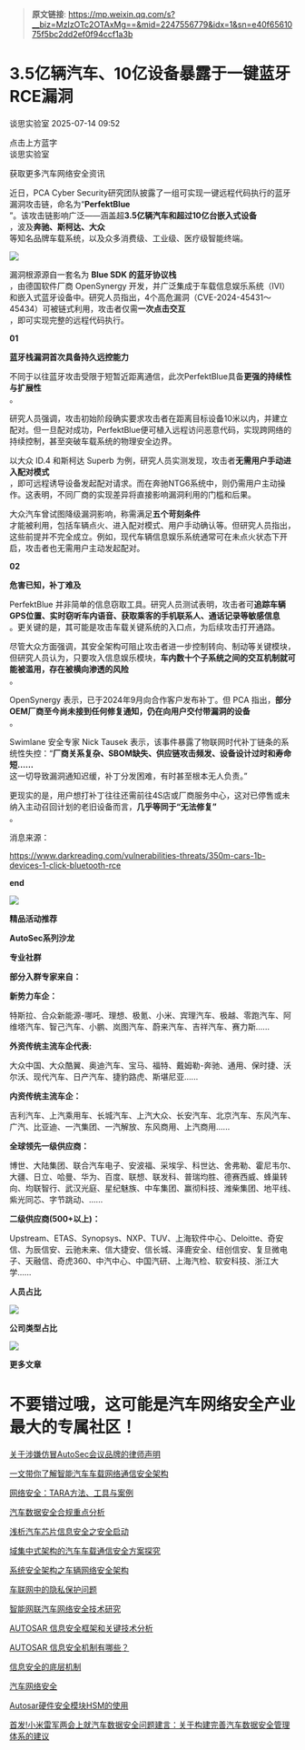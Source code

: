 > **原文链接**: https://mp.weixin.qq.com/s?__biz=MzIzOTc2OTAxMg==&mid=2247556779&idx=1&sn=e40f6561075f5bc2dd2ef0f94ccf1a3b

#  3.5亿辆汽车、10亿设备暴露于一键蓝牙RCE漏洞  
 谈思实验室   2025-07-14 09:52  
  
点击上方蓝字  
谈思实验室  
  
获取更多汽车网络安全资讯  
  
[](https://mp.weixin.qq.com/s?__biz=MzIzOTc2OTAxMg==&mid=2247556291&idx=1&sn=780a311bd174c44adb074329c41d2b68&scene=21#wechat_redirect)  
  
  
近日，PCA Cyber Security研究团队披露了一组可实现一键远程代码执行的蓝牙漏洞攻击链，命名为“**PerfektBlue**  
”。该攻击链影响广泛——涵盖超**3.5亿辆汽车和超过10亿台嵌入式设备**  
，波及**奔驰、斯柯达、大众**  
等知名品牌车载系统，以及众多消费级、工业级、医疗级智能终端。  
  
![](https://mmbiz.qpic.cn/mmbiz_png/3g8Dklb9Twib7mUtJOcFOFyEK90Bfjic4L3LQay2KRfGqqkbJGCsPBH97vsBh9HHzbvj03WMAApyXksMP9Zwr2HA/640?wx_fmt=png&from=appmsg "")  
  
漏洞根源源自一套名为 **Blue SDK 的蓝牙协议栈**  
，由德国软件厂商 OpenSynergy 开发，并广泛集成于车载信息娱乐系统（IVI）和嵌入式蓝牙设备中。研究人员指出，4个高危漏洞（CVE-2024-45431～45434）可被链式利用，攻击者仅需**一次点击交互**  
，即可实现完整的远程代码执行。  
  
**01**  
  
**蓝牙栈漏洞首次具备持久远控能力**  
  
  
不同于以往蓝牙攻击受限于短暂近距离通信，此次PerfektBlue具备**更强的持续性与扩展性**  
。  
  
研究人员强调，攻击初始阶段确实要求攻击者在距离目标设备10米以内，并建立配对。但一旦配对成功，PerfektBlue便可植入远程访问恶意代码，实现跨网络的持续控制，甚至突破车载系统的物理安全边界。  
  
以大众 ID.4 和斯柯达 Superb 为例，研究人员实测发现，攻击者**无需用户手动进入配对模式**  
，即可远程诱导设备发起配对请求。而在奔驰NTG6系统中，则仍需用户主动操作。这表明，不同厂商的实现差异将直接影响漏洞利用的门槛和后果。  
  
大众汽车曾试图降级漏洞影响，称需满足**五个苛刻条件**  
才能被利用，包括车辆点火、进入配对模式、用户手动确认等。但研究人员指出，这些前提并不完全成立。例如，现代车辆信息娱乐系统通常可在未点火状态下开启，攻击者也无需用户主动发起配对。  
  
**02**  
  
**危害已知，补丁难及**  
  
  
PerfektBlue 并非简单的信息窃取工具。研究人员测试表明，攻击者可**追踪车辆GPS位置、实时窃听车内语音、获取乘客的手机联系人、通话记录等敏感信息**  
。更关键的是，其可能是攻击车载关键系统的入口点，为后续攻击打开通路。  
  
尽管大众方面强调，其安全架构可阻止攻击者进一步控制转向、制动等关键模块，但研究人员认为，只要攻入信息娱乐模块，**车内数十个子系统之间的交互机制就可能被滥用，存在被横向渗透的风险**  
。  
  
OpenSynergy 表示，已于2024年9月向合作客户发布补丁。但 PCA 指出，**部分OEM厂商至今尚未接到任何修复通知，仍在向用户交付带漏洞的设备**  
。  
  
Swimlane 安全专家 Nick Tausek 表示，该事件暴露了物联网时代补丁链条的系统性失控：“**厂商关系复杂、SBOM缺失、供应链攻击频发、设备设计过时和寿命短……**  
这一切导致漏洞通知迟缓，补丁分发困难，有时甚至根本无人负责。”  
  
更现实的是，用户想打补丁往往还需前往4S店或厂商服务中心，这对已停售或未纳入主动召回计划的老旧设备而言，**几乎等同于“无法修复”**  
。  
  
  
消息来源：  
  
https://www.darkreading.com/vulnerabilities-threats/350m-cars-1b-devices-1-click-bluetooth-rce  
  
**end**  
  
  
![](https://mmbiz.qpic.cn/mmbiz_jpg/3g8Dklb9Twicwukm5xchHtnfmk1zl3CtSic85BJjQAQZD3pQx1HTpXFDpnJVyhf1rP2icm6tLbYNRjOEDFeGWjO6g/640?wx_fmt=jpeg&from=appmsg "")  
  
  
**精品活动推荐**  
  
  
[](https://mp.weixin.qq.com/s?__biz=MzIzOTc2OTAxMg==&mid=2247556291&idx=1&sn=780a311bd174c44adb074329c41d2b68&scene=21#wechat_redirect)  
  
[](https://mp.weixin.qq.com/s?__biz=MzIzOTc2OTAxMg==&mid=2247556619&idx=2&sn=3bb1d068d93d00720f7fc30d9672fd66&scene=21#wechat_redirect)  
  
  
**AutoSec系列沙龙**  
  
  
[](https://mp.weixin.qq.com/s?__biz=MzIzOTc2OTAxMg==&mid=2247548574&idx=1&sn=11f37456b4f45c0fdbf795c21e201c03&scene=21#wechat_redirect)  
  
[](https://mp.weixin.qq.com/s?__biz=MzIzOTc2OTAxMg==&mid=2247551934&idx=2&sn=50785b76c512a88b30455fc1e8fa188c&scene=21#wechat_redirect)  
  
  
**专业社群**  
  
  
[](https://mp.weixin.qq.com/s?__biz=MzIzOTc2OTAxMg==&mid=2247535223&idx=1&sn=e30e07a44accd5b0e9ada3d8b537f977&scene=21#wechat_redirect)  
  
**部分入群专家来自：**  
  
  
**新势力车企：**  
  
特斯拉、合众新能源-哪吒、理想、极氪、小米、宾理汽车、极越、零跑汽车、阿维塔汽车、智己汽车、小鹏、岚图汽车、蔚来汽车、吉祥汽车、赛力斯......  
  
**外资传统主流车企代表:**  
  
大众中国、大众酷翼、奥迪汽车、宝马、福特、戴姆勒-奔驰、通用、保时捷、沃尔沃、现代汽车、日产汽车、捷豹路虎、斯堪尼亚......  
  
**内资传统主流车企：**  
  
吉利汽车、上汽乘用车、长城汽车、上汽大众、长安汽车、北京汽车、东风汽车、广汽、比亚迪、一汽集团、一汽解放、东风商用、上汽商用......  
  
**全球领先一级供应商：**  
  
博世、大陆集团、联合汽车电子、安波福、采埃孚、科世达、舍弗勒、霍尼韦尔、大疆、日立、哈曼、华为、百度、联想、联发科、普瑞均胜、德赛西威、蜂巢转向、均联智行、武汉光庭、星纪魅族、中车集团、赢彻科技、潍柴集团、地平线、紫光同芯、字节跳动、......  
  
**二级供应商(500+以上)：**  
  
Upstream、ETAS、Synopsys、NXP、TUV、上海软件中心、Deloitte、奇安信、为辰信安、云驰未来、信大捷安、信长城、泽鹿安全、纽创信安、复旦微电子、天融信、奇虎360、中汽中心、中国汽研、上海汽检、软安科技、浙江大学......  
  
**人员占比**  
  
  
![](https://mmbiz.qpic.cn/mmbiz_png/3g8Dklb9Twicwukm5xchHtnfmk1zl3CtSiccxL0rFx64SVIqf7Ss4KfSHmicXufObq56Nl4gF8XfdzibWJIpe8vP7w/640?wx_fmt=png&from=appmsg "")  
  
  
**公司类型占比**  
  
  
  
![](https://mmbiz.qpic.cn/mmbiz_png/3g8Dklb9Twicwukm5xchHtnfmk1zl3CtSGGmd2z0yDrZUF1J8zyYibqoU47FlXwJqGglzHtMrlVKpiciaKExzXU6Yg/640?wx_fmt=png&from=appmsg "")  
  
  
**更多文章**  
  
# 不要错过哦，这可能是汽车网络安全产业最大的专属社区！  
  
[关于涉嫌仿冒AutoSec会议品牌的律师声明](http://mp.weixin.qq.com/s?__biz=MzIzOTc2OTAxMg==&mid=2247531034&idx=2&sn=e466ca3e7c2927a91dd9a81be705afe1&chksm=e9273ec1de50b7d7f540ae2e4c255bfb42f842228a87f7dbc65297027a878544a9e796e09cf6&scene=21#wechat_redirect)  
  
  
[一文带你了解智能汽车车载网络通信安全架构](http://mp.weixin.qq.com/s?__biz=MzIzOTc2OTAxMg==&mid=2247517280&idx=2&sn=8bfafb17871598c9cc0041bc9ee5f65d&chksm=e927c0bbde5049ad8cdb3647f6cdfce00c2db7a7b484941027bb7edf3128e4eaa74d6727dd46&scene=21#wechat_redirect)  
  
  
[网络安全：TARA方法、工具与案例](http://mp.weixin.qq.com/s?__biz=MzIzOTc2OTAxMg==&mid=2247502093&idx=1&sn=ec4b373a33ca04d79afbb0b0b880bd4e&chksm=e9278dd6de5004c01bdd83ad0dd89c3549c7ae2ceb362959dbcb159324b2593d70bce78d82a9&scene=21#wechat_redirect)  
  
  
[汽车数据安全合规重点分析](http://mp.weixin.qq.com/s?__biz=MzIzOTc2OTAxMg==&mid=2247519068&idx=1&sn=78c66e13bd8798afd46c766b8f18abe7&chksm=e927cf87de504691c816f78b55daf93bdfb72fc1cb870d926de8b471eb3e1be61058498327b1&scene=21#wechat_redirect)  
  
  
[浅析汽车芯片信息安全之安全启动](http://mp.weixin.qq.com/s?__biz=MzIzOTc2OTAxMg==&mid=2247512151&idx=1&sn=7fabbeeec206ce615a5a3c574bed4c43&chksm=e927f48cde507d9ab6bfd4b8389b5eafea37586707682bfe60f294feb54e1c36cb07bad4d26d&scene=21#wechat_redirect)  
  
  
[域集中式架构的汽车车载通信安全方案探究](http://mp.weixin.qq.com/s?__biz=MzIzOTc2OTAxMg==&mid=2247519952&idx=2&sn=709860de942501f20e923d15330ced9a&chksm=e927ca0bde50431df0b47ad1a2da63bf98ee637c9c00482145fbdb8755851b61421357aab4bf&scene=21#wechat_redirect)  
  
  
[系统安全架构之车辆网络安全架构](http://mp.weixin.qq.com/s?__biz=MzIzOTc2OTAxMg==&mid=2247520446&idx=1&sn=27e10e455264cecb2a1b49d91484d036&chksm=e927d465de505d73c59a6fb4cb066c7c7d07a96ef49a841ffe598c23d28be545c5874dec7de4&scene=21#wechat_redirect)  
  
  
[车联网中的隐私保护问题](http://mp.weixin.qq.com/s?__biz=MzIzOTc2OTAxMg==&mid=2247521010&idx=1&sn=94ef379e2b877551093a869cf9d4897e&chksm=e927d629de505f3f3cbc102682f7a21a82372108776d3484d8ce619f7db1aae0ab0a001b9b41&scene=21#wechat_redirect)  
  
  
[智能网联汽车网络安全技术研究](http://mp.weixin.qq.com/s?__biz=MzIzOTc2OTAxMg==&mid=2247521302&idx=1&sn=01e9311cb2c84f3e64902abf5f6e7a9e&chksm=e927d0cdde5059db5fe18c5e27f830bbb6ea6df327088082e7844aa056b05f840ad4cf6e3b5a&scene=21#wechat_redirect)  
  
  
[AUTOSAR 信息安全框架和关键技术分析](http://mp.weixin.qq.com/s?__biz=MzIzOTc2OTAxMg==&mid=2247521661&idx=1&sn=a72381e326e3a226059954c74698e0dd&chksm=e927d1a6de5058b0297b91ba77fcf34bd3c581476a0790c5e0cfbcbe026b5a7c27d700bfb1ca&scene=21#wechat_redirect)  
  
  
[AUTOSAR 信息安全机制有哪些？](http://mp.weixin.qq.com/s?__biz=MzIzOTc2OTAxMg==&mid=2247522056&idx=1&sn=bbd03def212d085f533e0301f8c86f18&chksm=e927d3d3de505ac57099d5e42fb6726cf152de9aaa9590b095895874e7a4cc806abc84cc4ebf&scene=21#wechat_redirect)  
  
  
[信息安全的底层机制](http://mp.weixin.qq.com/s?__biz=MzIzOTc2OTAxMg==&mid=2247522886&idx=1&sn=77103702d98e3788beae34b8ea3c31d0&chksm=e927de9dde50578b3dce0bba65599da38844310edd8554f43c9f1c354eaa0487b7c8b4f65c3c&scene=21#wechat_redirect)  
  
  
[汽车网络安全](http://mp.weixin.qq.com/s?__biz=MzIzOTc2OTAxMg==&mid=2247523567&idx=1&sn=1b1d83f339de81a0dc396dd0bd6e6893&chksm=e927d834de50512246f63e47a32f7b934e64eb2b6138053ef43485b871736a122db1340bc437&scene=21#wechat_redirect)  
  
  
[Autosar硬件安全模块HSM的使用](http://mp.weixin.qq.com/s?__biz=MzIzOTc2OTAxMg==&mid=2247527177&idx=1&sn=984bfc845ef51ec1f32cd12d37430621&chksm=e9272fd2de50a6c4013f84ed2257f634a505a04a27b4b27c30e5af4492d5fc3b0099216b1f7d&scene=21#wechat_redirect)  
  
  
[首发!小米雷军两会上就汽车数据安全问题建言：关于构建完善汽车数据安全管理体系的建议](http://mp.weixin.qq.com/s?__biz=MzIzOTc2OTAxMg==&mid=2247519331&idx=1&sn=925d48164f1c7d2d109ee433cde6805b&chksm=e927c8b8de5041aea58f73aed311cdd3bf913bbb73d8e175ac80ae643d944709e06ec418fb52&scene=21#wechat_redirect)  
  
  
